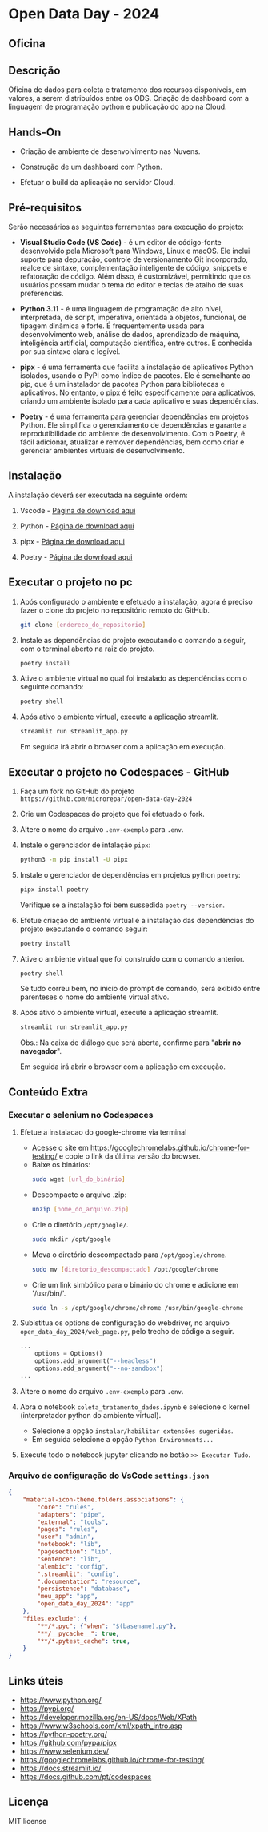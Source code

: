 # Open Data Day - 2024 
## Oficina
## Descrição

Oficina de dados para coleta e tratamento dos recursos disponíveis, em valores, a serem distribuídos entre os ODS. Criação de dashboard com a linguagem de programação python e publicação do app na Cloud.

## Hands-On
 - Criação de ambiente de desenvolvimento nas Nuvens.

 - Construção de um dashboard com Python.

 - Efetuar o build da aplicação no servidor Cloud.

## Pré-requisitos

Serão necessários as seguintes ferramentas para execução do projeto:
 - **Visual Studio Code (VS Code)**  - é um editor de código-fonte desenvolvido pela Microsoft para Windows, Linux e macOS. Ele inclui suporte para depuração, controle de versionamento Git incorporado, realce de sintaxe, complementação inteligente de código, snippets e refatoração de código. Além disso, é customizável, permitindo que os usuários possam mudar o tema do editor e teclas de atalho de suas preferências.

 - **Python 3.11** - é uma linguagem de programação de alto nível, interpretada, de script, imperativa, orientada a objetos, funcional, de tipagem dinâmica e forte. É frequentemente usada para desenvolvimento web, análise de dados, aprendizado de máquina, inteligência artificial, computação científica, entre outros. É conhecida por sua sintaxe clara e legível.

 - **pipx** -  é uma ferramenta que facilita a instalação de aplicativos Python isolados, usando o PyPI como índice de pacotes. Ele é semelhante ao pip, que é um instalador de pacotes Python para bibliotecas e aplicativos. No entanto, o pipx é feito especificamente para aplicativos, criando um ambiente isolado para cada aplicativo e suas dependências.
 
 - **Poetry** - é uma ferramenta para gerenciar dependências em projetos Python. Ele simplifica o gerenciamento de dependências e garante a reprodutibilidade do ambiente de desenvolvimento. Com o Poetry, é fácil adicionar, atualizar e remover dependências, bem como criar e gerenciar ambientes virtuais de desenvolvimento.

## Instalação
A instalação deverá ser executada na seguinte ordem:
 1. Vscode - [Página de download aqui](https://code.visualstudio.com/download)

 2. Python - [Página de download aqui](https://www.python.org/)

 3. pipx - [Página de download aqui](https://packaging.python.org/pt-br/latest/guides/installing-stand-alone-command-line-tools/)

 4. Poetry - [Página de download aqui](https://python-poetry.org/docs/#installation)

## Executar o projeto no pc
 1. Após configurado o ambiente e efetuado a instalação, agora é preciso fazer o clone do projeto no repositório remoto do GitHub.
    ```bash
    git clone [endereco_do_repositorio]
    ```

 2. Instale as dependências do projeto executando o comando a seguir, com o terminal aberto na raiz do projeto.
    ```bash
    poetry install
    ```

 3. Ative o ambiente virtual no qual foi instalado as dependências com o seguinte comando:
    ```bash
    poetry shell
    ```

 4. Após ativo o ambiente virtual, execute a aplicação streamlit.
    ```bash
    streamlit run streamlit_app.py
    ```

    Em seguida irá abrir o browser com a aplicação em execução.


## Executar o projeto no Codespaces - GitHub
 1. Faça um fork no GitHub do projeto `https://github.com/microrepar/open-data-day-2024`

 2. Crie um Codespaces do projeto que foi efetuado o fork.

 3. Altere o nome do arquivo `.env-exemplo` para `.env`.

 4. Instale o gerenciador de intalação `pipx`:
    ```bash
    python3 -m pip install -U pipx
    ```

 5. Instale o gerenciador de dependências em projetos python `poetry`:
    ```bash
    pipx install poetry
    ```

    Verifique se a instalação foi bem sussedida `poetry --version`.

 6. Efetue criação do ambiente virtual e a instalação das dependências do projeto executando o comando seguir:
    ```bash
    poetry install
    ```

 7. Ative o ambiente virtual que foi construído com o comando anterior.
    ```bash
    poetry shell
    ```    

    Se tudo correu bem, no inicio do prompt de comando, será exibido entre parenteses o nome do ambiente virtual ativo.

 8. Após ativo o ambiente virtual, execute a aplicação streamlit.
    ```bash
    streamlit run streamlit_app.py
    ```
    
    Obs.: Na caixa de diálogo que será aberta, confirme para "**abrir no navegador**".

    Em seguida irá abrir o browser com a aplicação em execução.

## Conteúdo Extra
### Executar o selenium no Codespaces
1. Efetue a instalacao do google-chrome via terminal
    - Acesse o site em https://googlechromelabs.github.io/chrome-for-testing/ e copie o link da última versão do browser.
    - Baixe os binários:
       ```bash
       sudo wget [url_do_binário]
       ```
    - Descompacte o arquivo .zip:
       ```bash
       unzip [nome_do_arquivo.zip]
       ```
    - Crie o diretório `/opt/google/`.
       ```bash
       sudo mkdir /opt/google
       ```
    - Mova o diretório descompactado para `/opt/google/chrome`.
       ```bash
       sudo mv [diretorio_descompactado] /opt/google/chrome
       ```
    - Crie um link simbólico para o binário do chrome e adicione em '/usr/bin/'.
       ```bash
       sudo ln -s /opt/google/chrome/chrome /usr/bin/google-chrome
       ```

2. Subistitua os options de configuração do webdriver, no arquivo `open_data_day_2024/web_page.py`, pelo trecho de código a seguir.
   ```python
   ...
       options = Options()
       options.add_argument("--headless")
       options.add_argument("--no-sandbox")
   ...
   ```

3. Altere o nome do arquivo `.env-exemplo` para `.env`.

4. Abra o notebook `coleta_tratamento_dados.ipynb` e selecione o kernel (interpretador python do ambiente virtual).
    - Selecione a opção `instalar/habilitar extensões sugeridas`.
    - Em seguida selecione a opção `Python Environments...`

5. Execute todo o notebook jupyter clicando no botão `>> Executar Tudo`.

### Arquivo de configuração do VsCode `settings.json`
```json
{
    "material-icon-theme.folders.associations": {
        "core": "rules",
        "adapters": "pipe",
        "external": "tools",
        "pages": "rules",
        "user": "admin",
        "notebook": "lib",
        "pagesection": "lib",
        "sentence": "lib",
        "alembic": "config",
        ".streamlit": "config",
        ".documentation": "resource",
        "persistence": "database",
        "meu_app": "app",    
        "open_data_day_2024": "app"       
    },
    "files.exclude": {
        "**/*.pyc": {"when": "$(basename).py"},
        "**/__pycache__": true,
        "**/*.pytest_cache": true,
    }
}
```
## Links úteis
 - https://www.python.org/
 - https://pypi.org/
 - https://developer.mozilla.org/en-US/docs/Web/XPath
 - https://www.w3schools.com/xml/xpath_intro.asp
 - https://python-poetry.org/
 - https://github.com/pypa/pipx
 - https://www.selenium.dev/
 - https://googlechromelabs.github.io/chrome-for-testing/
 - https://docs.streamlit.io/
 - https://docs.github.com/pt/codespaces

## Licença
MIT license
